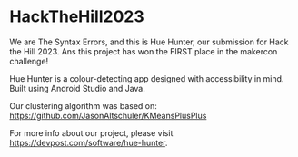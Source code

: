# HackTheHill2023
We are The Syntax Errors, and this is Hue Hunter, our submission for Hack the Hill 2023. Ans this project has won the FIRST place in the makercon challenge!

Hue Hunter is a colour-detecting app designed with accessibility in mind. Built using Android Studio and Java.

Our clustering algorithm was based on: https://github.com/JasonAltschuler/KMeansPlusPlus

For more info about our project, please visit https://devpost.com/software/hue-hunter.

